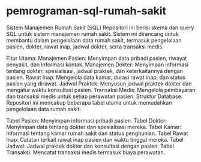 # pemrograman-sql-rumah-sakit


Sistem Manajemen Rumah Sakit (SQL)
Repositori ini berisi skema dan query SQL untuk sistem manajemen rumah sakit. Sistem ini dirancang untuk membantu dalam pengelolaan data rumah sakit, termasuk pengelolaan pasien, dokter, rawat inap, jadwal dokter, serta transaksi medis.

Fitur Utama:
Manajemen Pasien: Menyimpan data pribadi pasien, riwayat penyakit, dan informasi kontak.
Manajemen Dokter: Menyimpan informasi tentang dokter, spesialisasi, jadwal praktek, dan keterkaitannya dengan pasien.
Rawat Inap: Mengelola data kamar, durasi rawat inap, dan status pasien yang dirawat.
Jadwal Praktek: Menyusun jadwal praktek dokter dan mengatur waktu konsultasi pasien.
Transaksi Medis: Mengelola pembayaran dan transaksi medis untuk setiap perawatan pasien.
Struktur Database:
Repositori ini mencakup beberapa tabel utama untuk memudahkan pengelolaan data rumah sakit:

Tabel Pasien: Menyimpan informasi pribadi pasien.
Tabel Dokter: Menyimpan data tentang dokter dan spesialisasi mereka.
Tabel Kamar: Informasi tentang kamar rumah sakit dan status penghunian.
Tabel Rawat Inap: Catatan terkait rawat inap pasien dan waktu tinggal mereka.
Tabel Jadwal: Jadwal praktek dokter dan konsultasi dengan pasien.
Tabel Transaksi: Mencatat transaksi medis termasuk biaya perawatan.
